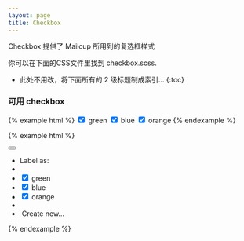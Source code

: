 ```yaml
---
layout: page
title: Checkbox
---
```


Checkbox 提供了 Mailcup 所用到的复选框样式

你可以在下面的CSS文件里找到 checkbox.scss.

* 此处不用改，将下面所有的 2 级标题制成索引...
{:toc}

### 可用 checkbox

{% example html %}
<input type="checkbox" id="mc-checkbox-green" checked/><label for="mc-checkbox-green"></label> green
<input type="checkbox" id="mc-checkbox-blue" checked/><label for="mc-checkbox-blue"></label> blue
<input type="checkbox" id="mc-checkbox-orange" checked/><label for="mc-checkbox-orange"></label> orange
{% endexample %}

{% example html %}
<div class="btn-group">
  <button type="button" class="mc-button-nobg dropdown-toggle" data-toggle="dropdown" aria-expanded="false">
    <span class="mc-icon-label"></span>
  </button>
  <ul class="dropdown-menu" role="menu" id="mc-label-select">
    <li><a>Label as:</a></li>
    <li class="divider"></li>
    <li><a><input type="checkbox" id="mc-checkbox-green" checked/><label for="mc-checkbox-green"></label> green</a></li>
    <li><a><input type="checkbox" id="mc-checkbox-blue" checked/><label for="mc-checkbox-blue"></label> blue</a></li>
    <li><a><input type="checkbox" id="mc-checkbox-orange" checked/><label for="mc-checkbox-orange"></label> orange</a></li>
    <li class="divider"></li>
    <li><a class="mc-icon-plus"> &nbsp;Create new...</a></li>
  </ul>
</div>
{% endexample %}